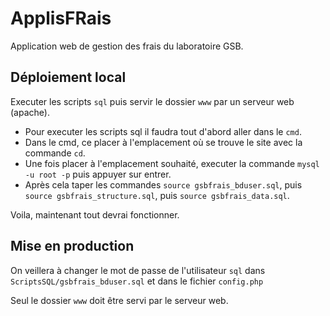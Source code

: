 # ApplisFRais

Application web de gestion des frais du laboratoire GSB.

## Déploiement local
Executer les scripts `sql` puis servir le dossier `www` par un serveur web (apache).

- Pour executer les scripts sql il faudra tout d'abord aller dans le `cmd`.
- Dans le cmd, ce placer à l'emplacement où se trouve le site avec la commande `cd`.
- Une fois placer à l'emplacement souhaité, executer la commande `mysql -u root -p` puis appuyer sur entrer.
- Après cela taper les commandes `source gsbfrais_bduser.sql`, puis `source gsbfrais_structure.sql`, puis `source gsbfrais_data.sql`.

Voila, maintenant tout devrai fonctionner.


## Mise en production
On veillera à changer le mot de passe de l'utilisateur `sql` dans `ScriptsSQL/gsbfrais_bduser.sql` et dans le fichier `config.php`

Seul le dossier `www` doit être servi par le serveur web.